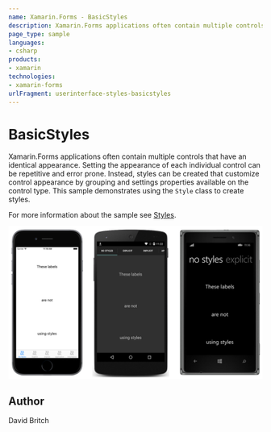```yaml
---
name: Xamarin.Forms - BasicStyles
description: Xamarin.Forms applications often contain multiple controls that have an identical appearance. Setting the appearance of each individual control can...
page_type: sample
languages:
- csharp
products:
- xamarin
technologies:
- xamarin-forms
urlFragment: userinterface-styles-basicstyles
---
```

# BasicStyles

Xamarin.Forms applications often contain multiple controls that have an identical appearance. Setting the appearance of each individual control can be repetitive and error prone. Instead, styles can be created that customize control appearance by grouping and settings properties available on the control type. This sample demonstrates using the `Style` class to create styles.

For more information about the sample see [Styles](http://developer.xamarin.com/guides/xamarin-forms/user-interface/styles/).

![BasicStyles application screenshot](Screenshots/01All.png "BasicStyles application screenshot")

## Author

David Britch
